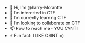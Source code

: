 - 👋 Hi, I’m @harry-Morantte
- 👀 I’m interested in CTF
- 🌱 I’m currently learning CTF
- 💞️ I’m looking to collaborate on CTF
- 📫 How to reach me - YOU CANT!
- ⚡ Fun fact: I LIKE OSINT =)

<!---
harry-Morantte/harry-Morantte is a ✨ special ✨ repository because its `README.md` (this file) appears on your GitHub profile.
You can click the Preview link to take a look at your changes.
--->

